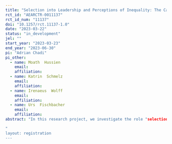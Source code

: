 ```yaml
---
title: "Selection into Leadership and Perceptions of Inequality: The Case of Consistency"
rct_id: "AEARCTR-0011137"
rct_id_num: "11137"
doi: "10.1257/rct.11137-1.0"
date: "2023-03-22"
status: "in_development"
jel: ""
start_year: "2023-03-23"
end_year: "2023-06-30"
pi: "Adrian Chadi"
pi_other:
  - name: Moath  Hussien
    email: 
    affiliation: 
  - name: Katrin  Schmelz
    email: 
    affiliation: 
  - name: Irenaeus  Wolff
    email: 
    affiliation: 
  - name: Urs  Fischbacher
    email: 
    affiliation: 
abstract: "In this research project, we investigate the role "selection by consistency" plays in unequal career outcomes in leadership positions, and how the selection process and outcomes are perceived in terms of fairness. To this end, we run both lab and survey experiments in an attempt to answer the questions: Who behaves consistently and why? How are the selection outcomes and the process perceived? In the lab experiment, we run a selection contest to examine whether competing leadership aspirants act consistently to signal their competency and whether selecting principals pick up on these signals by selecting the consistent candidates. In those treatments with a principal, agents can try to signal their ability by reporting consistent answers, while in the control treatments their best response is to be as accurate as possible. We collect multi-faceted information on individuals and their characteristics to identify the determinants of consistent behavior and to learn more about the outcomes of selection-by-consistency. To study the potential implications of the selection for the perceptions of inequality, we analyze fairness perceptions in an incentivized manner in a follow up experiment, which will be registered separately.
"
layout: registration
---
```


